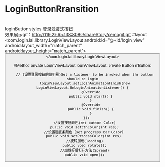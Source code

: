 # LoginButtonRransition
  <br> loginButton styles 登录过渡式按钮</br>
  效果展示gif：http://119.29.65.138:8080/shareStory/demogif.gif
#layout
     <com.login.lai.library.LoginViewLayout
        android:id="@+id/login_view"
        android:layout_width="match_parent"
        android:layout_height="match_parent">
          <Button
              android:id="@+id/login_bt"
              android:layout_width="150dip"
              android:layout_height="35dip"
              android:layout_gravity="bottom|center_horizontal"
              android:layout_marginBottom="55dp"
              android:gravity="center"
              android:textColor="@android:color/white"
              android:textSize="12sp" />
    </com.login.lai.library.LoginViewLayout>
    
#Method
      private LoginViewLayout loginViewLayout;
      private Button mButton;
  
      // (设置登录按钮的监听器)Set a listener to be invoked when the button should be login
      loginViewLayout.setLoginAnimationFinish(new LoginViewLayout.OnLoginAnimationListener() {
            @Override
            public void start() {
            }
            @Override
            public void finish() {
            }
        });
      //设置按钮颜色(set button Color)
      public void setBtnColor(int res);
      //设置进度条颜色（set progress bar Color）
      public void setProcessColor(int res) 
      //旋转加载(loading)
      public void rotate();
      //加载好后打开方法(Spread)
      public void open();
     
      
            
        
